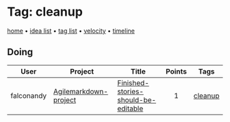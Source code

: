 # Tag: cleanup

[home](../index.md) • [idea list](../ideas.md) • [tag list](../tags.md) • [velocity](../velocity.md) • [timeline](../timeline.md)

## Doing
| User | Project | Title | Points | Tags |
|---|---|---|:---:|---|
| falconandy | [Agilemarkdown-project](../agilemarkdown-project.md) | [Finished-stories-should-be-editable](../agilemarkdown-project/finished-stories-should-be-editable.md) | 1 | [cleanup](cleanup.md) |
